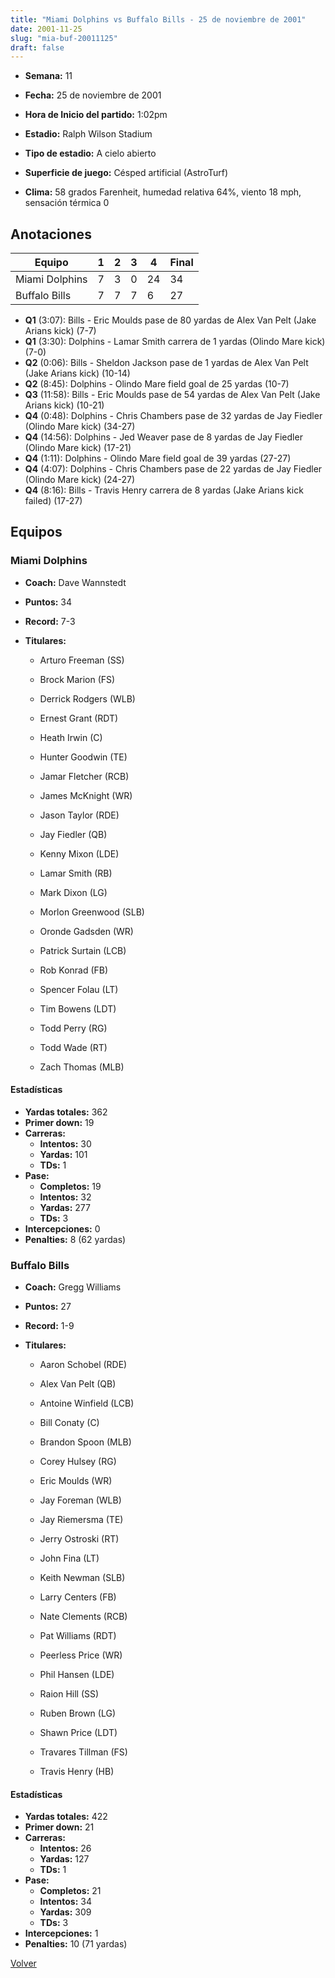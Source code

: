 ```yaml
---
title: "Miami Dolphins vs Buffalo Bills - 25 de noviembre de 2001"
date: 2001-11-25
slug: "mia-buf-20011125"
draft: false
---
```


* **Semana:** 11
* **Fecha:** 25 de noviembre de 2001

* **Hora de Inicio del partido:** 1:02pm
* **Estadio:** Ralph Wilson Stadium
* **Tipo de estadio:** A cielo abierto
* **Superficie de juego:** Césped artificial (AstroTurf)
* **Clima:** 58 grados Farenheit, humedad relativa 64%, viento 18 mph, sensación térmica 0





## Anotaciones
| Equipo | 1 | 2 | 3 | 4 | Final |
|--------|---|---|---|---|-------|
| Miami Dolphins  | 7 | 3 | 0 | 24  | 34 |
| Buffalo Bills  | 7 | 7 | 7 | 6  | 27 |
* **Q1** (3:07): Bills - Eric Moulds pase de 80 yardas de Alex Van Pelt (Jake Arians kick) (7-7)
* **Q1** (3:30): Dolphins - Lamar Smith carrera de 1 yardas (Olindo Mare kick) (7-0)
* **Q2** (0:06): Bills - Sheldon Jackson pase de 1 yardas de Alex Van Pelt (Jake Arians kick) (10-14)
* **Q2** (8:45): Dolphins - Olindo Mare field goal de 25 yardas (10-7)
* **Q3** (11:58): Bills - Eric Moulds pase de 54 yardas de Alex Van Pelt (Jake Arians kick) (10-21)
* **Q4** (0:48): Dolphins - Chris Chambers pase de 32 yardas de Jay Fiedler (Olindo Mare kick) (34-27)
* **Q4** (14:56): Dolphins - Jed Weaver pase de 8 yardas de Jay Fiedler (Olindo Mare kick) (17-21)
* **Q4** (1:11): Dolphins - Olindo Mare field goal de 39 yardas (27-27)
* **Q4** (4:07): Dolphins - Chris Chambers pase de 22 yardas de Jay Fiedler (Olindo Mare kick) (24-27)
* **Q4** (8:16): Bills - Travis Henry carrera de 8 yardas (Jake Arians kick failed) (17-27)


## Equipos


### Miami Dolphins
* **Coach:** Dave Wannstedt
* **Puntos:** 34
* **Record:** 7-3
* **Titulares:** 

  * Arturo Freeman (SS) 

  * Brock Marion (FS) 

  * Derrick Rodgers (WLB) 

  * Ernest Grant (RDT) 

  * Heath Irwin (C) 

  * Hunter Goodwin (TE) 

  * Jamar Fletcher (RCB) 

  * James McKnight (WR) 

  * Jason Taylor (RDE) 

  * Jay Fiedler (QB) 

  * Kenny Mixon (LDE) 

  * Lamar Smith (RB) 

  * Mark Dixon (LG) 

  * Morlon Greenwood (SLB) 

  * Oronde Gadsden (WR) 

  * Patrick Surtain (LCB) 

  * Rob Konrad (FB) 

  * Spencer Folau (LT) 

  * Tim Bowens (LDT) 

  * Todd Perry (RG) 

  * Todd Wade (RT) 

  * Zach Thomas (MLB) 

#### Estadísticas
* **Yardas totales:** 362
* **Primer down:** 19
* **Carreras:**
  * **Intentos:** 30
  * **Yardas:** 101
  * **TDs:** 1
* **Pase:**
  * **Completos:** 19
  * **Intentos:** 32
  * **Yardas:** 277
  * **TDs:** 3
* **Intercepciones:** 0
* **Penalties:** 8 (62 yardas)

### Buffalo Bills
* **Coach:** Gregg Williams
* **Puntos:** 27
* **Record:** 1-9
* **Titulares:** 

  * Aaron Schobel (RDE) 

  * Alex Van Pelt (QB) 

  * Antoine Winfield (LCB) 

  * Bill Conaty (C) 

  * Brandon Spoon (MLB) 

  * Corey Hulsey (RG) 

  * Eric Moulds (WR) 

  * Jay Foreman (WLB) 

  * Jay Riemersma (TE) 

  * Jerry Ostroski (RT) 

  * John Fina (LT) 

  * Keith Newman (SLB) 

  * Larry Centers (FB) 

  * Nate Clements (RCB) 

  * Pat Williams (RDT) 

  * Peerless Price (WR) 

  * Phil Hansen (LDE) 

  * Raion Hill (SS) 

  * Ruben Brown (LG) 

  * Shawn Price (LDT) 

  * Travares Tillman (FS) 

  * Travis Henry (HB) 

#### Estadísticas
* **Yardas totales:** 422
* **Primer down:** 21
* **Carreras:**
  * **Intentos:** 26
  * **Yardas:** 127
  * **TDs:** 1
* **Pase:**
  * **Completos:** 21
  * **Intentos:** 34
  * **Yardas:** 309
  * **TDs:** 3
* **Intercepciones:** 1
* **Penalties:** 10 (71 yardas)


[Volver](/historia/2001)
